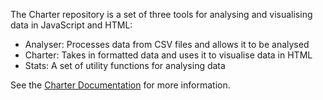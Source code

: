 The Charter repository is a set of three tools for analysing and visualising data in JavaScript and HTML:

- Analyser: Processes data from CSV files and allows it to be analysed
- Charter: Takes in formatted data and uses it to visualise data in HTML
- Stats: A set of utility functions for analysing data

See the [Charter Documentation](https://cipscis.github.io/charter/app/docs/) for more information.